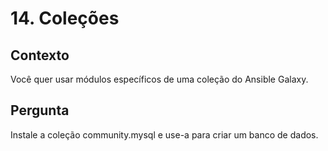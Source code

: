 # 14. Coleções

## Contexto
Você quer usar módulos específicos de uma coleção do Ansible Galaxy.

## Pergunta
Instale a coleção community.mysql e use-a para criar um banco de dados.
